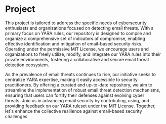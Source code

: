 # Project
This project is tailored to address the specific needs of cybersecurity enthusiasts and organizations focused on detecting email threats. With a primary focus on YARA rules, our repository is designed to compile and organize a comprehensive set of indicators of compromise, enabling effective identification and mitigation of email-based security risks. Operating under the permissive MIT License, we encourage users and organizations to freely utilize, modify, and integrate our YARA rules into their private environments, fostering a collaborative and secure email threat detection ecosystem.

As the prevalence of email threats continues to rise, our initiative seeks to centralize YARA expertise, making it easily accessible to security practitioners. By offering a curated and up-to-date repository, we aim to streamline the implementation of robust email threat detection mechanisms, ensuring that users can fortify their defenses against evolving cyber threats. Join us in advancing email security by contributing, using, and providing feedback on our YARA ruleset under the MIT License. Together, let's enhance the collective resilience against email-based security challenges.








